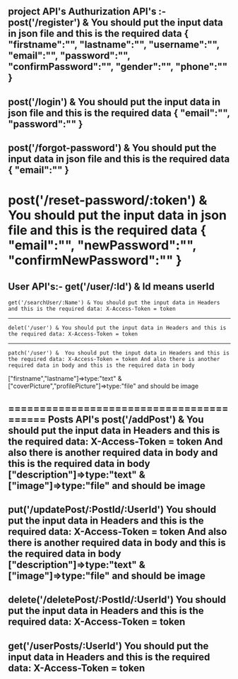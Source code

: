 project API's
Authurization API's :-
post('/register') &  You should put the input data in json file and this is the required data 
{
 "firstname":"",
"lastname":"",
"username":"",
"email":"",
"password":"",
"confirmPassword":"",
"gender":"",
"phone":""   
}
--------------------------------------------
post('/login') & You should put the input data in json file and this is the required data 
{
"email":"",
"password":""
}
-----------------------------------------------
post('/forgot-password') & You should put the input data in json file and this is the required data
{
    "email":""
}
------------------------------------------------
post('/reset-password/:token') & You should put the input data in json file and this is the required data
{
"email":"",
"newPassword":"",
"confirmNewPassword":""
}
=========================================

User API's:-
  get('/user/:Id') & Id means userId
  ------------------------------------------------------
	get('/searchUser/:Name') & You should put the input data in Headers and this is the required data: X-Access-Token = token 
 -------------------------------------------------------
	delet('/user') & You should put the input data in Headers and this is the required data: X-Access-Token = token 
 ------------------------------------------------
	patch('/user') &  You should put the input data in Headers and this is the required data: X-Access-Token = token And also there is another required data in body and this is the required data in body
 ["firstname","lastname"]=>type:"text" & ["coverPicture","profilePicture"]=>type:"file" and should be image
 
=========================================
Posts API's
 post('/addPost') & You should put the input data in Headers and this is the required data: X-Access-Token = token And also there is another required data in body and this is the required data in body
  ["description"]=>type:"text" & ["image"]=>type:"file" and should be image
  ------------------------------------------------
 put('/updatePost/:PostId/:UserId')
 You should put the input data in Headers and this is the required data: X-Access-Token = token And also there is another required data in body and this is the required data in body
  ["description"]=>type:"text" & ["image"]=>type:"file" and should be image
 ------------------------------------------------
 delete('/deletePost/:PostId/:UserId')  You should put the input data in Headers and this is the required data: X-Access-Token = token 
 ------------------------------------------------
 get('/userPosts/:UserId')  You should put the input data in Headers and this is the required data: X-Access-Token = token 
 ------------------------------------------------
 
